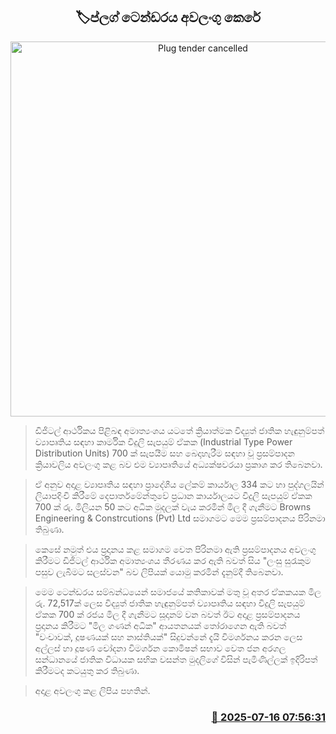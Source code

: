 <p align='center'><b><h2 align='center' title='Plug tender cancelled'>🏷ප්ලග් ටෙන්ඩර​ය අවලංගු කෙරේ</h2></b></p>
<p align='center'><img src='https://helakuru.sgp1.cdn.digitaloceanspaces.com/esana/images/lib/wire-code.jpg' width='600' alt='Plug tender cancelled'></p>

> ඩිජිටල් ආර්ථිකය පිළිබඳ අමාත්‍යංශය යටතේ ක්‍රියාත්මක විද්‍යුත් ජාතික හැඳුනුම්පත් ව්‍යාපෘතිය සඳහා කාර්මික විදුලි සැපයුම් ඒකක (Industrial Type Power Distribution Units) 700 ක් සැපයීම සහ බෙදාහැරීම සඳහා වූ ප්‍රසම්පාදන ක්‍රියාවලිය අවලංගු කළ බව එම ව්‍යාපෘතියේ අධ්‍යක්ෂවරයා ප්‍රකාශ කර තිබෙනවා.

> ඒ අනුව අදාළ ව්‍යාපෘතිය සඳහා ප්‍රාදේශීය ලේකම් කාර්යාල 334 කට හා පුද්ගලයින් ලියාපදිංචි කිරීමේ දෙපාර්තමේන්තුවේ ප්‍රධාන කාර්යාලයට විදුලි සැපයුම් ඒකක 700 ක් රු. මිලියන 50 කට අධික මුදලක් වැය කරමින් මිල දී ගැනීමට Browns Engineering & Constrcutions (Pvt) Ltd සමාගමට මෙම ප්‍රසම්පාදනය පිරිනමා තිබුණා.

> කෙසේ නමුත් එය ප්‍රදානය කළ සමාගම වෙත පිරිනමා ඇති ප්‍රසම්පාදනය අවලංගු කිරීමට ඩිජිටල් ආර්ථික අමාත්‍යංශය තීරණය කර ඇති බවත් සිය "ලංසු සුරැකුම පසුව ලැබීමට සලස්වන" බව ලිපියක් යොමු කරමින් දැනුම්දී තිබෙනවා.

> මෙම ටෙන්ඩරය සම්බන්ධයෙන් සමාජයේ කතිකාවක් මතු වූ අතර ඒකකයක මිල රු. 72,517ක් ලෙස විද්‍යුත් ජාතික හැඳුනුම්පත් ව්‍යාපෘතිය සඳහා විදුලි සැපයුම් ඒකක 700 ක් රජය මිල දී ගැනීමට සූදානම් වන බවත් ඊට අදාළ ප්‍රසම්පාදනය ප්‍රදානය කිරීමට "මිල ගණන් අධික" ආයතනයක් තෝරාගෙන ඇති බවත් "වංචාවක්, දූෂණයක් සහ නාස්තියක්" සිදුවන්නේ දැයි විමර්ශනය කරන ලෙස අල්ලස් හා දූෂණ චෝදනා විමර්ශන කොමිෂන් සභාව වෙත ජන අරගල සන්ධානයේ ජාතික විධායක සභික වසන්ත මුදලිගේ විසින් පැමිණිල්ලක් ඉදිරිපත් කිරීමටද කටයුතු කර තිබුණා.

> අදාළ අවලංගු කළ ලිපිය පහතින්.



<h3 align='right'><a href='https://www.helakuru.lk/esana/p/111890/'>📅 2025-07-16 07:56:31</a></h3>
